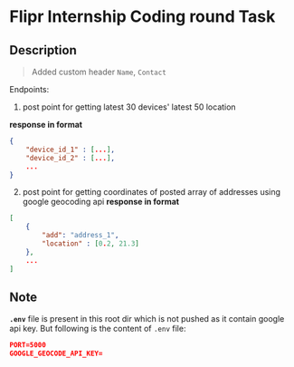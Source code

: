 # Flipr Internship Coding round Task

## Description

> Added custom header `Name`, `Contact`

Endpoints:

1. post point for getting latest 30 devices' latest 50 location

**response in format**

```json
{
    "device_id_1" : [...],
    "device_id_2" : [...],
    ...
}
```

2. post point for getting coordinates of posted array of addresses using google geocoding api
   **response in format**

```json
[
    {
        "add": "address_1",
        "location" : [0.2, 21.3]
    },
    ...
]
```

## Note

**`.env`** file is present in this root dir which is not pushed as it contain google api key.
But following is the content of `.env` file:

```json
PORT=5000
GOOGLE_GEOCODE_API_KEY=
```
